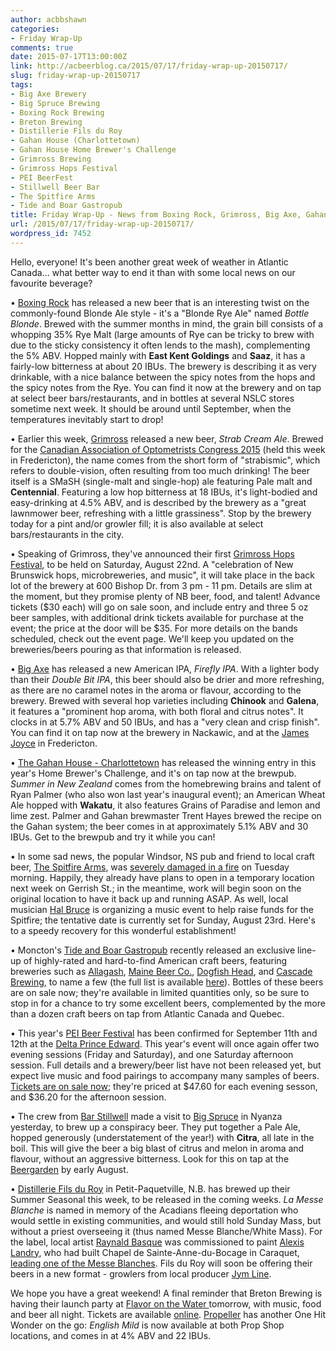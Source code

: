 ```yaml
---
author: acbbshawn
categories:
- Friday Wrap-Up
comments: true
date: 2015-07-17T13:00:00Z
link: http://acbeerblog.ca/2015/07/17/friday-wrap-up-20150717/
slug: friday-wrap-up-20150717
tags:
- Big Axe Brewery
- Big Spruce Brewing
- Boxing Rock Brewing
- Breton Brewing
- Distillerie Fils du Roy
- Gahan House (Charlottetown)
- Gahan House Home Brewer's Challenge
- Grimross Brewing
- Grimross Hops Festival
- PEI BeerFest
- Stillwell Beer Bar
- The Spitfire Arms
- Tide and Boar Gastropub
title: Friday Wrap-Up - News from Boxing Rock, Grimross, Big Axe, Gahan Pub, and more!
url: /2015/07/17/friday-wrap-up-20150717/
wordpress_id: 7452
---
```


Hello, everyone! It's been another great week of weather in Atlantic Canada... what better way to end it than with some local news on our favourite beverage?

• [Boxing Rock](http://www.boxingrock.ca/) has released a new beer that is an interesting twist on the commonly-found Blonde Ale style - it's a "Blonde Rye Ale" named _Bottle Blonde_. Brewed with the summer months in mind, the grain bill consists of a whopping 35% Rye Malt (large amounts of Rye can be tricky to brew with due to the sticky consistency it often lends to the mash), complementing the 5% ABV. Hopped mainly with **East Kent Goldings** and **Saaz**, it has a fairly-low bitterness at about 20 IBUs. The brewery is describing it as very drinkable, with a nice balance between the spicy notes from the hops and the spicy notes from the Rye. You can find it now at the brewery and on tap at select beer bars/restaurants, and in bottles at several NSLC stores sometime next week. It should be around until September, when the temperatures inevitably start to drop!

• Earlier this week, [Grimross](https://www.facebook.com/pages/Grimross-Brewing-Co/110264115801307) released a new beer, _Strab Cream Ale_. Brewed for the [Canadian Association of Optometrists Congress 2015](https://opto.ca/cao-congress-2015) (held this week in Fredericton), the name comes from the short form of "strabismic", which refers to double-vision, often resulting from too much drinking! The beer itself is a SMaSH (single-malt and single-hop) ale featuring Pale malt and **Centennial**. Featuring a low hop bitterness at 18 IBUs, it's light-bodied and easy-drinking at 4.5% ABV, and is described by the brewery as a "great lawnmower beer, refreshing with a little grassiness". Stop by the brewery today for a pint and/or growler fill; it is also available at select bars/restaurants in the city.

• Speaking of Grimross, they've announced their first [Grimross Hops Festival](https://www.facebook.com/events/1667834336779408/), to be held on Saturday, August 22nd. A "celebration of New Brunswick hops, microbreweries, and music", it will take place in the back lot of the brewery at 600 Bishop Dr. from 3 pm - 11 pm. Details are slim at the moment, but they promise plenty of NB beer, food, and talent! Advance tickets ($30 each) will go on sale soon, and include entry and three 5 oz beer samples, with additional drink tickets available for purchase at the event; the price at the door will be $35. For more details on the bands scheduled, check out the event page. We'll keep you updated on the breweries/beers pouring as that information is released.

• [Big Axe](https://www.facebook.com/BigAxeBrewery) has released a new American IPA, _Firefly IPA_. With a lighter body than their _Double Bit IPA_, this beer should also be drier and more refreshing, as there are no caramel notes in the aroma or flavour, according to the brewery. Brewed with several hop varieties including **Chinook** and **Galena**, it features a "prominent hop aroma, with both floral and citrus notes". It clocks in at 5.7% ABV and 50 IBUs, and has a "very clean and crisp finish". You can find it on tap now at the brewery in Nackawic, and at the [James Joyce](https://www.facebook.com/FoodatTheCrownDowntown) in Fredericton.

• [The Gahan House - Charlottetown](http://charlottetown.gahan.ca/) has released the winning entry in this year's Home Brewer's Challenge, and it's on tap now at the brewpub. _Summer in New Zealand_ comes from the homebrewing brains and talent of Ryan Palmer (who also won last year's inaugural event); an American Wheat Ale hopped with **Wakatu**, it also features Grains of Paradise and lemon and lime zest. Palmer and Gahan brewmaster Trent Hayes brewed the recipe on the Gahan system; the beer comes in at approximately 5.1% ABV and 30 IBUs. Get to the brewpub and try it while you can!

• In some sad news, the popular Windsor, NS pub and friend to local craft beer, [The Spitfire Arms](http://www.spitfirearms.com/), was [severely damaged in a fire](http://www.cbc.ca/news/canada/nova-scotia/spitfire-arms-fire-damages-popular-windsor-pub-1.3150744) on Tuesday morning. Happily, they already have plans to open in a temporary location next week on Gerrish St.; in the meantime, work will begin soon on the original location to have it back up and running ASAP. As well, local musician [Hal Bruce](https://www.facebook.com/hal.bruce?fref=ts) is organizing a music event to help raise funds for the Spitfire; the tentative date is currently set for Sunday, August 23rd. Here's to a speedy recovery for this wonderful establishment!

• Moncton's [Tide and Boar Gastropub](http://www.tideandboar.com/) recently released an exclusive line-up of highly-rated and hard-to-find American craft beers, featuring breweries such as [Allagash](http://www.allagash.com/), [Maine Beer Co.](http://www.mainebeercompany.com/age.php), [Dogfish Head](http://www.dogfish.com/), and [Cascade Brewing](http://www.cascadebrewingbarrelhouse.com/), to name a few (the full list is available [here](https://www.facebook.com/events/917799501599338/)). Bottles of these beers are on sale now; they're available in limited quantities only, so be sure to stop in for a chance to try some excellent beers, complemented by the more than a dozen craft beers on tap from Atlantic Canada and Quebec.

• This year's [PEI Beer Festival](http://beerfestpei.com/) has been confirmed for September 11th and 12th at the [Delta Prince Edward](https://www.deltahotels.com/Hotels/Delta-Prince-Edward). This year's event will once again offer two evening sessions (Friday and Saturday), and one Saturday afternoon session. Full details and a brewery/beer list have not been released yet, but expect live music and food pairings to accompany many samples of beers. [Tickets are on sale now](https://secure.ticketpro.ca/?lang=en&server=ww3&aff=fallflavours#def_1114250357); they're priced at $47.60 for each evening sesson, and $36.20 for the afternoon session.

• The crew from [Bar Stillwell](http://www.barstillwell.com/) made a visit to [Big Spruce](http://www.bigspruce.ca/) in Nyanza yesterday, to brew up a conspiracy beer. They put together a Pale Ale, hopped generously (understatement of the year!) with **Citra**, all late in the boil. This will give the beer a big blast of citrus and melon in aroma and flavour, without an aggressive bitterness. Look for this on tap at the [Beergarden](http://www.barstillwell.com/beergarden) by early August.

• [Distillerie Fils du Roy](http://distilleriefilsduroy.com/) in Petit-Paquetville, N.B. has brewed up their Summer Seasonal this week, to be released in the coming weeks. _La Messe Blanche_ is named in memory of the Acadians fleeing deportation who would settle in existing communities, and would still hold Sunday Mass, but without a priest overseeing it (thus named Messe Blanche/White Mass). For the label, local artist [Raynald Basque](http://raynaldbasque.com/artiste-peintre/v1/) was commissioned to paint [Alexis Landry](https://fr.wikipedia.org/wiki/Alexis_Landry), who had built Chapel de Sainte-Anne-du-Bocage in Caraquet, [leading one of the Messe Blanches](http://acbeerblog.ca/wp-content/uploads/2015/07/Photo-a-Raynald.jpg). Fils du Roy will soon be offering their beers in a new format - growlers from local producer [Jym Line](http://www.jymline.com/).

We hope you have a great weekend! A final reminder that Breton Brewing is having their launch party at [Flavor on the Water ](http://cbflavor.com/water/)tomorrow, with music, food and beer all night. Tickets are available [online](https://www.eventbrite.com/e/breton-brewing-launch-party-tickets-17600930858). [Propeller](http://www.drinkpropeller.ca/) has another One Hit Wonder on the go: _English Mild_ is now available at both Prop Shop locations, and comes in at 4% ABV and 22 IBUs.
